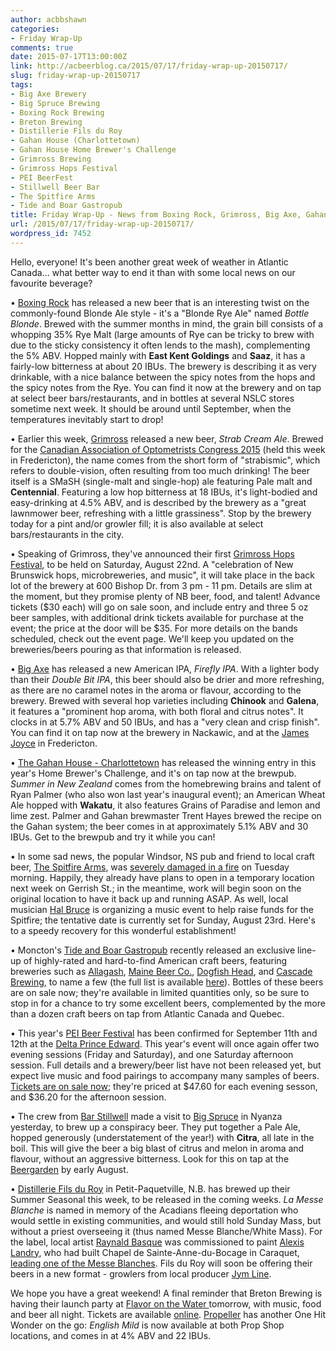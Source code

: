 ```yaml
---
author: acbbshawn
categories:
- Friday Wrap-Up
comments: true
date: 2015-07-17T13:00:00Z
link: http://acbeerblog.ca/2015/07/17/friday-wrap-up-20150717/
slug: friday-wrap-up-20150717
tags:
- Big Axe Brewery
- Big Spruce Brewing
- Boxing Rock Brewing
- Breton Brewing
- Distillerie Fils du Roy
- Gahan House (Charlottetown)
- Gahan House Home Brewer's Challenge
- Grimross Brewing
- Grimross Hops Festival
- PEI BeerFest
- Stillwell Beer Bar
- The Spitfire Arms
- Tide and Boar Gastropub
title: Friday Wrap-Up - News from Boxing Rock, Grimross, Big Axe, Gahan Pub, and more!
url: /2015/07/17/friday-wrap-up-20150717/
wordpress_id: 7452
---
```


Hello, everyone! It's been another great week of weather in Atlantic Canada... what better way to end it than with some local news on our favourite beverage?

• [Boxing Rock](http://www.boxingrock.ca/) has released a new beer that is an interesting twist on the commonly-found Blonde Ale style - it's a "Blonde Rye Ale" named _Bottle Blonde_. Brewed with the summer months in mind, the grain bill consists of a whopping 35% Rye Malt (large amounts of Rye can be tricky to brew with due to the sticky consistency it often lends to the mash), complementing the 5% ABV. Hopped mainly with **East Kent Goldings** and **Saaz**, it has a fairly-low bitterness at about 20 IBUs. The brewery is describing it as very drinkable, with a nice balance between the spicy notes from the hops and the spicy notes from the Rye. You can find it now at the brewery and on tap at select beer bars/restaurants, and in bottles at several NSLC stores sometime next week. It should be around until September, when the temperatures inevitably start to drop!

• Earlier this week, [Grimross](https://www.facebook.com/pages/Grimross-Brewing-Co/110264115801307) released a new beer, _Strab Cream Ale_. Brewed for the [Canadian Association of Optometrists Congress 2015](https://opto.ca/cao-congress-2015) (held this week in Fredericton), the name comes from the short form of "strabismic", which refers to double-vision, often resulting from too much drinking! The beer itself is a SMaSH (single-malt and single-hop) ale featuring Pale malt and **Centennial**. Featuring a low hop bitterness at 18 IBUs, it's light-bodied and easy-drinking at 4.5% ABV, and is described by the brewery as a "great lawnmower beer, refreshing with a little grassiness". Stop by the brewery today for a pint and/or growler fill; it is also available at select bars/restaurants in the city.

• Speaking of Grimross, they've announced their first [Grimross Hops Festival](https://www.facebook.com/events/1667834336779408/), to be held on Saturday, August 22nd. A "celebration of New Brunswick hops, microbreweries, and music", it will take place in the back lot of the brewery at 600 Bishop Dr. from 3 pm - 11 pm. Details are slim at the moment, but they promise plenty of NB beer, food, and talent! Advance tickets ($30 each) will go on sale soon, and include entry and three 5 oz beer samples, with additional drink tickets available for purchase at the event; the price at the door will be $35. For more details on the bands scheduled, check out the event page. We'll keep you updated on the breweries/beers pouring as that information is released.

• [Big Axe](https://www.facebook.com/BigAxeBrewery) has released a new American IPA, _Firefly IPA_. With a lighter body than their _Double Bit IPA_, this beer should also be drier and more refreshing, as there are no caramel notes in the aroma or flavour, according to the brewery. Brewed with several hop varieties including **Chinook** and **Galena**, it features a "prominent hop aroma, with both floral and citrus notes". It clocks in at 5.7% ABV and 50 IBUs, and has a "very clean and crisp finish". You can find it on tap now at the brewery in Nackawic, and at the [James Joyce](https://www.facebook.com/FoodatTheCrownDowntown) in Fredericton.

• [The Gahan House - Charlottetown](http://charlottetown.gahan.ca/) has released the winning entry in this year's Home Brewer's Challenge, and it's on tap now at the brewpub. _Summer in New Zealand_ comes from the homebrewing brains and talent of Ryan Palmer (who also won last year's inaugural event); an American Wheat Ale hopped with **Wakatu**, it also features Grains of Paradise and lemon and lime zest. Palmer and Gahan brewmaster Trent Hayes brewed the recipe on the Gahan system; the beer comes in at approximately 5.1% ABV and 30 IBUs. Get to the brewpub and try it while you can!

• In some sad news, the popular Windsor, NS pub and friend to local craft beer, [The Spitfire Arms](http://www.spitfirearms.com/), was [severely damaged in a fire](http://www.cbc.ca/news/canada/nova-scotia/spitfire-arms-fire-damages-popular-windsor-pub-1.3150744) on Tuesday morning. Happily, they already have plans to open in a temporary location next week on Gerrish St.; in the meantime, work will begin soon on the original location to have it back up and running ASAP. As well, local musician [Hal Bruce](https://www.facebook.com/hal.bruce?fref=ts) is organizing a music event to help raise funds for the Spitfire; the tentative date is currently set for Sunday, August 23rd. Here's to a speedy recovery for this wonderful establishment!

• Moncton's [Tide and Boar Gastropub](http://www.tideandboar.com/) recently released an exclusive line-up of highly-rated and hard-to-find American craft beers, featuring breweries such as [Allagash](http://www.allagash.com/), [Maine Beer Co.](http://www.mainebeercompany.com/age.php), [Dogfish Head](http://www.dogfish.com/), and [Cascade Brewing](http://www.cascadebrewingbarrelhouse.com/), to name a few (the full list is available [here](https://www.facebook.com/events/917799501599338/)). Bottles of these beers are on sale now; they're available in limited quantities only, so be sure to stop in for a chance to try some excellent beers, complemented by the more than a dozen craft beers on tap from Atlantic Canada and Quebec.

• This year's [PEI Beer Festival](http://beerfestpei.com/) has been confirmed for September 11th and 12th at the [Delta Prince Edward](https://www.deltahotels.com/Hotels/Delta-Prince-Edward). This year's event will once again offer two evening sessions (Friday and Saturday), and one Saturday afternoon session. Full details and a brewery/beer list have not been released yet, but expect live music and food pairings to accompany many samples of beers. [Tickets are on sale now](https://secure.ticketpro.ca/?lang=en&server=ww3&aff=fallflavours#def_1114250357); they're priced at $47.60 for each evening sesson, and $36.20 for the afternoon session.

• The crew from [Bar Stillwell](http://www.barstillwell.com/) made a visit to [Big Spruce](http://www.bigspruce.ca/) in Nyanza yesterday, to brew up a conspiracy beer. They put together a Pale Ale, hopped generously (understatement of the year!) with **Citra**, all late in the boil. This will give the beer a big blast of citrus and melon in aroma and flavour, without an aggressive bitterness. Look for this on tap at the [Beergarden](http://www.barstillwell.com/beergarden) by early August.

• [Distillerie Fils du Roy](http://distilleriefilsduroy.com/) in Petit-Paquetville, N.B. has brewed up their Summer Seasonal this week, to be released in the coming weeks. _La Messe Blanche_ is named in memory of the Acadians fleeing deportation who would settle in existing communities, and would still hold Sunday Mass, but without a priest overseeing it (thus named Messe Blanche/White Mass). For the label, local artist [Raynald Basque](http://raynaldbasque.com/artiste-peintre/v1/) was commissioned to paint [Alexis Landry](https://fr.wikipedia.org/wiki/Alexis_Landry), who had built Chapel de Sainte-Anne-du-Bocage in Caraquet, [leading one of the Messe Blanches](http://acbeerblog.ca/wp-content/uploads/2015/07/Photo-a-Raynald.jpg). Fils du Roy will soon be offering their beers in a new format - growlers from local producer [Jym Line](http://www.jymline.com/).

We hope you have a great weekend! A final reminder that Breton Brewing is having their launch party at [Flavor on the Water ](http://cbflavor.com/water/)tomorrow, with music, food and beer all night. Tickets are available [online](https://www.eventbrite.com/e/breton-brewing-launch-party-tickets-17600930858). [Propeller](http://www.drinkpropeller.ca/) has another One Hit Wonder on the go: _English Mild_ is now available at both Prop Shop locations, and comes in at 4% ABV and 22 IBUs.
